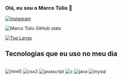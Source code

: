 ### Olá, eu sou o Marco Túlio 👋

[![Instagram](https://img.shields.io/badge/Instagram-E4405F?style=for-the-badge&logo=instagram&logoColor=white)](https://instagram.com/mt1alves)

![Marco Túlio GitHub stats](https://github-readme-stats.vercel.app/api?username=marcotuliossalves&show_icons=true&theme=dracula)

[![Top Langs](https://github-readme-stats.vercel.app/api/top-langs/?username=marcotuliossalves&layout=compact)](https://github.com/anuraghazra/github-readme-stats)

## Tecnologias que eu uso no meu dia

<div style = "display: inline_block"><br/>
    <img align = "center" alt = "html5" src = "https://img.shields.io/badge/HTML5-E34F26?style=for-the-badge&logo=html5&logoColor=white"/>
    <img align = "center" alt = "css3" src = "https://img.shields.io/badge/CSS-239120?&style=for-the-badge&logo=css3&logoColor=white"/>
    <img align = "center" alt = "javascript" src = "https://img.shields.io/badge/JavaScript-323330?style=for-the-badge&logo=javascript&logoColor=F7DF1E"/>
    <img align = "center" alt = "c" src = "https://img.shields.io/badge/C-00599C?style=for-the-badge&logo=c&logoColor=white"/>
    <img align = "center" alt = "java" src = "https://img.shields.io/badge/Java-ED8B00?style=for-the-badge&logo=java&logoColor=white"/>
    <img align = "center" alt = "mysql" src = "https://img.shields.io/badge/MySQL-00000F?style=for-the-badge&logo=mysql&logoColor=white"/>
</div> <br/>
